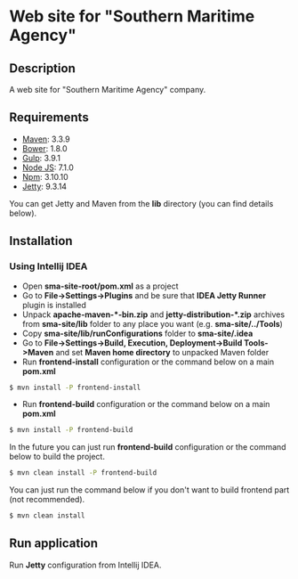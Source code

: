 # Web site for "Southern Maritime Agency"

## Description

A web site for "Southern Maritime Agency" company.

## Requirements

  - [Maven](https://maven.apache.org/): 3.3.9
  - [Bower](https://bower.io/): 1.8.0
  - [Gulp](http://gulpjs.com/): 3.9.1
  - [Node JS](http://nodejs.ru/): 7.1.0
  - [Npm](https://www.npmjs.com/): 3.10.10
  - [Jetty](http://www.eclipse.org/jetty/): 9.3.14

You can get Jetty and Maven from the **lib** directory (you can find details below).

## Installation

### Using Intellij IDEA
- Open **sma-site-root/pom.xml** as a project
- Go to **File->Settings->Plugins** and be sure that **IDEA Jetty Runner** plugin is installed
- Unpack **apache-maven-\*-bin.zip** and **jetty-distribution-\*.zip** archives from **sma-site/lib** folder to any place you want (e.g. **sma-site/../Tools**)
- Copy **sma-site/lib/runConfigurations** folder to **sma-site/.idea**
- Go to **File->Settings->Build, Execution, Deployment->Build Tools->Maven** and set **Maven home directory** to unpacked Maven folder
- Run **frontend-install** configuration or the command below on a main **pom.xml**
```sh
$ mvn install -P frontend-install
```
- Run **frontend-build** configuration or the command below on a main **pom.xml**
```sh
$ mvn install -P frontend-build
```

In the future you can just run **frontend-build** configuration or the command below to build the project.
```sh
$ mvn clean install -P frontend-build
```
You can just run the command below if you don't want to build frontend part (not recommended).
```sh
$ mvn clean install
```

## Run application

Run **Jetty** configuration from Intellij IDEA.